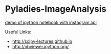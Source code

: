 Pyladies-ImageAnalysis
======================

[demo of ipython notebook with instagram api](http://bit.ly/15nAsMm)

Useful Links:

- http://scipy-lectures.github.io
- http://nbviewer.ipython.org/

